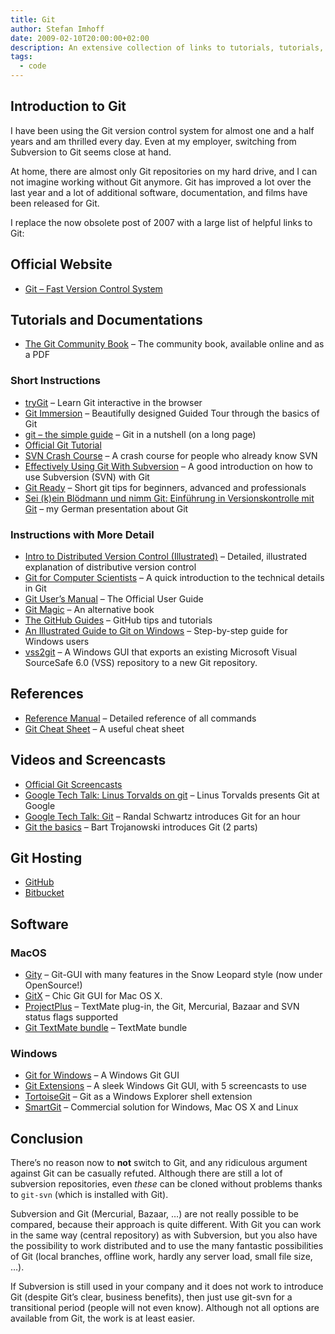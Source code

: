 ```yaml
---
title: Git
author: Stefan Imhoff
date: 2009-02-10T20:00:00+02:00
description: An extensive collection of links to tutorials, tutorials, screencasts and documentations on Git.
tags:
  - code
---
```


## Introduction to Git

I have been using the Git version control system for almost one and a half years and am thrilled every day. Even at my employer, switching from Subversion to Git seems close at hand.

At home, there are almost only Git repositories on my hard drive, and I can not imagine working without Git anymore. Git has improved a lot over the last year and a lot of additional software, documentation, and films have been released for Git.

I replace the now obsolete post of 2007 with a large list of helpful links to Git:

## Official Website

- [Git – Fast Version Control System](https://git-scm.com/)

## Tutorials and Documentations

- [The Git Community Book](https://git-scm.com/book) – The community book, available online and as a PDF

### Short Instructions

- [tryGit](http://try.github.io/levels/1/challenges/1) – Learn Git interactive in the browser
- [Git Immersion](http://gitimmersion.com/) – Beautifully designed Guided Tour through the basics of Git
- [git – the simple guide](http://rogerdudler.github.io/git-guide/) – Git in a nutshell (on a long page)
- [Official Git Tutorial](https://www.kernel.org/pub/software/scm/git/docs/gittutorial.html)
- [SVN Crash Course](https://git-scm.com/course/svn.html) – A crash course for people who already know SVN
- [Effectively Using Git With Subversion](https://www.viget.com/articles/effectively-using-git-with-subversion) – A good introduction on how to use Subversion (SVN) with Git
- [Git Ready](http://gitready.com/) – Short git tips for beginners, advanced and professionals
- [Sei (k)ein Blödmann und nimm Git: Einführung in Versionskontrolle mit Git](https://www.slideshare.net/kogakure/sei-kein-bldmann-und-nimm-git-1830449/) – my German presentation about Git

### Instructions with More Detail

- [Intro to Distributed Version Control (Illustrated)](https://betterexplained.com/articles/intro-to-distributed-version-control-illustrated/) – Detailed, illustrated explanation of distributive version control
- [Git for Computer Scientists](http://eagain.net/articles/git-for-computer-scientists/) – A quick introduction to the technical details in Git
- [Git User’s Manual](https://www.kernel.org/pub/software/scm/git/docs/user-manual.html) – The Official User Guide
- [Git Magic](http://www-cs-students.stanford.edu/~blynn/gitmagic/) – An alternative book
- [The GitHub Guides](https://help.github.com/) – GitHub tips and tutorials
- [An Illustrated Guide to Git on Windows](http://nathanj.github.io/gitguide/) – Step-by-step guide for Windows users
- [vss2git](https://github.com/trevorr/vss2git) – A Windows GUI that exports an existing Microsoft Visual SourceSafe 6.0 (VSS) repository to a new Git repository.

## References

- [Reference Manual](https://www.kernel.org/pub/software/scm/git/docs/) – Detailed reference of all commands
- [Git Cheat Sheet](http://zrusin.blogspot.com/2007/09/git-cheat-sheet.html) – A useful cheat sheet

## Videos and Screencasts

- [Official Git Screencasts](https://git-scm.com/videos)
- [Google Tech Talk: Linus Torvalds on git](https://youtu.be/4XpnKHJAok8) – Linus Torvalds presents Git at Google
- [Google Tech Talk: Git](https://youtu.be/8dhZ9BXQgc4) – Randal Schwartz introduces Git for an hour
- [Git the basics](http://excess.org/article/2008/07/ogre-git-tutorial/) – Bart Trojanowski introduces Git (2 parts)

## Git Hosting

- [GitHub](https://github.com/)
- [Bitbucket](https://bitbucket.org/)

## Software

### MacOS

- [Gity](https://github.com/beheadedmyway/gity) – Git-GUI with many features in the Snow Leopard style (now under OpenSource!)
- [GitX](http://gitx.frim.nl/) – Chic Git GUI for Mac OS X.
- [ProjectPlus](http://ciaranwal.sh/2008/08/05/textmate-plug-in-projectplus) – TextMate plug-in, the Git, Mercurial, Bazaar and SVN status flags supported
- [Git TextMate bundle](https://github.com/jcf/git-tmbundle) – TextMate bundle

### Windows

- [Git for Windows](https://gitforwindows.org/) – A Windows Git GUI
- [Git Extensions](http://gitextensions.github.io/) – A sleek Windows Git GUI, with 5 screencasts to use
- [TortoiseGit](https://tortoisegit.org) – Git as a Windows Explorer shell extension
- [SmartGit](https://www.syntevo.com/smartgit/) – Commercial solution for Windows, Mac OS X and Linux

## Conclusion

There’s no reason now to **not** switch to Git, and any ridiculous argument against Git can be casually refuted. Although there are still a lot of subversion repositories, even _these_ can be cloned without problems thanks to `git-svn` (which is installed with Git).

Subversion and Git (Mercurial, Bazaar, …) are not really possible to be compared, because their approach is quite different. With Git you can work in the same way (central repository) as with Subversion, but you also have the possibility to work distributed and to use the many fantastic possibilities of Git (local branches, offline work, hardly any server load, small file size, …).

If Subversion is still used in your company and it does not work to introduce Git (despite Git’s clear, business benefits), then just use git-svn for a transitional period (people will not even know). Although not all options are available from Git, the work is at least easier.
